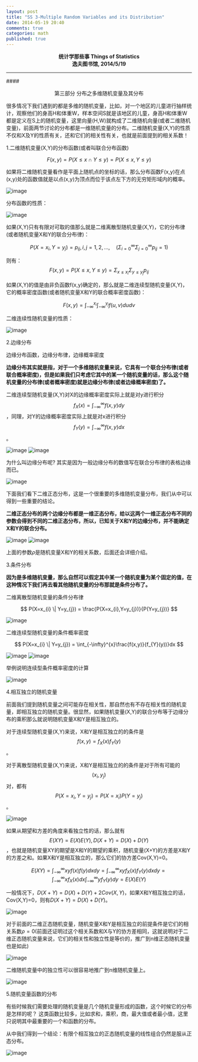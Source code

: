 ```yaml
---
layout: post
title: "SS 3-Multiple Random Variables and its Distribution"
date: 2014-05-19 20:40
comments: true
categories: math
published: true
---
```


**<center>统计学那些事 Things of Statistics</center>**
**<center>逸夫图书馆, 2014/5/19</center>**

----------

####<center>第三部分 分布之多维随机变量及其分布</center>

很多情况下我们遇到的都是多维的随机变量，比如，对一个地区的儿童进行抽样统计，观察他们的身高H和体重W，样本空间S就是该地区的儿童，身高H和体重W都是定义在S上的随机变量，这里向量(H,W)就构成了二维随机向量(或者二维随机变量)，前面两节讨论的分布都是一维随机变量的分布。二维随机变量(X,Y)的性质不仅和X及Y的性质有关，还和它们的相关性有关，也就是前面提到的相关系数！

1.二维随机变量(X,Y)的分布函数(或者叫联合分布函数)

$$F(x,y)=P(X \le x \cap Y \le y)=P(X \le x, Y \le y)$$

如果将二维随机变量看作是平面上随机点的坐标的话，那么分布函数F(x,y)在点(x,y)处的函数值就是以点(x,y)为顶点而位于该点左下方的无穷矩形域内的概率。

![image](http://hujiaweibujidao.github.io/images/math/mul_1.png)

分布函数的性质：

![image](http://hujiaweibujidao.github.io/images/math/mul_2.png)

如果(X,Y)只有有限对可取的值那么就是二维离散型随机变量(X,Y)，它的分布律(或者随机变量X和Y的联合分布律)：

$$P(X=x_{i},Y=y_{j})=p_{ij},i,j=1,2,..., \quad (\Sigma_{i=0}^{\infty}\Sigma_{j=0}^{\infty}p_{ij}=1)$$

则有：$$F(x,y)=P(X \le x, Y \le y)=\Sigma_{x \le x_{i}}\Sigma_{y \le y_{j}}p_{ij}$$

如果(X,Y)的值是由非负函数f(x,y)确定的，那么就是二维连续型随机变量(X,Y)，它的概率密度函数(或者随机变量X和Y的联合概率密度函数)：

$$F(x,y)=\int_{-\infty}^{x_{i}}\int_{-\infty}^{y_{j}}f(u,v)dudv$$

二维连续性随机变量的性质：

![image](http://hujiaweibujidao.github.io/images/math/mul_3.png)

2.边缘分布

边缘分布函数，边缘分布律，边缘概率密度

**边缘分布其实就是指，对于一个多维随机变量来说，它具有一个联合分布律(或者联合概率密度)，但是如果我们只考虑它其中的某一个随机变量的话，那么这个随机变量的分布律(或者概率密度)就是边缘分布律(或者边缘概率密度)了。**

二维连续型随机变量(X,Y)对X的边缘概率密度实际上就是对y进行积分$$f_{X}(x)=\int_{-\infty}^{\infty}f(x,y)dy$$，同理，对Y的边缘概率密度实际上就是对x进行积分$$f_{Y}(y)=\int_{-\infty}^{\infty}f(x,y)dx$$。

![image](http://hujiaweibujidao.github.io/images/math/cond_1.png)
![image](http://hujiaweibujidao.github.io/images/math/cond_2.png)

为什么叫边缘分布呢? 其实是因为一般边缘分布的数值写在联合分布律的表格边缘而已。

![image](http://hujiaweibujidao.github.io/images/math/cond_3.png)

下面我们看下二维正态分布，这是一个很重要的多维随机变量分布，我们从中可以得到一些重要的结论。

**二维正态分布的两个边缘分布都是一维正态分布，给以这两个一维正态分布不同的参数会得到不同的二维正态分布，所以，已知关于X和Y的边缘分布，并不能确定X和Y的联合分布。**

![image](http://hujiaweibujidao.github.io/images/math/cond_4.png)
![image](http://hujiaweibujidao.github.io/images/math/cond_5.png)

上面的参数$\rho$是随机变量X和Y的相关系数，后面还会详细介绍。

3.条件分布

**因为是多维随机变量，那么自然可以假定其中某一个随机变量为某个固定的值，在这种情况下我们再去看其他随机变量的分布那就是条件分布了。**

二维离散型随机变量的条件分布律

$$ P(X=x_{i} \| Y=y_{j}) = \frac{P(X=x_{i},Y=y_{j})}{P(Y=y_{j})} $$

![image](http://hujiaweibujidao.github.io/images/math/cond_6.png)

二维连续型随机变量的条件概率密度

$$ P(X=x_{i} \| Y=y_{j}) = \int_{-\infty}^{x}\frac{f(x,y)}{f_{Y}(y))}dx $$

![image](http://hujiaweibujidao.github.io/images/math/cond_8.png)
![image](http://hujiaweibujidao.github.io/images/math/cond_9.png)

举例说明连续型条件概率密度的计算

![image](http://hujiaweibujidao.github.io/images/math/cond_10.png)

4.相互独立的随机变量

前面我们提到随机变量之间可能存在相关性，那自然也有不存在相关性的随机变量，即相互独立的随机变量。很显然，如果随机变量(X,Y)的联合分布等于边缘分布的乘积那么就说明随机变量X和Y是相互独立的。

对于连续型随机变量(X,Y)来说，X和Y是相互独立的的条件是$$f(x,y)=f_{X}(x)f_{Y}(y)$$。

对于离散型随机变量(X,Y)来说，X和Y是相互独立的的条件是对于所有可能的$$(x_{i},y_{j})$$对，都有$$P(X=x_{i},Y=y_{j})=P(X=x_{i})P(Y=y_{j})$$。

![image](http://hujiaweibujidao.github.io/images/math/ind_2.png)

如果从期望和方差的角度来看独立性的话，那么就有$$E(XY)=E(X)E(Y), D(X+Y)=D(X)+D(Y)$$，也就是随机变量XY的期望是X和Y的期望的乘积，随机变量(X+Y)的方差是X和Y的方差之和。如果X和Y是相互独立的，那么它们的协方差Cov(X,Y)=0。

$$E(XY)=\int_{-\infty}^{\infty}xyf(x)f(y)dxdy=\int_{-\infty}^{\infty}xyf_{X}(x)f_{Y}(y)dxdy=\int_{-\infty}^{\infty}xf_{X}(x)dx\int_{-\infty}^{\infty}yf_{Y}(y)dy=E(X)E(Y)$$

一般情况下，$D(X+Y)=D(X)+D(Y)+2Cov(X,Y)$，如果X和Y相互独立的话，Cov(X,Y)=0，则有$D(X+Y)=D(X)+D(Y)$。

![image](http://hujiaweibujidao.github.io/images/math/ind_4.png)

对于前面的二维正态随机变量，随机变量X和Y是相互独立的前提条件是它们的相关系数$\rho=0$(前面还证明过这个相关系数和X与Y的协方差相同，这就说明对于二维正态随机变量来说，它们的相关性和独立性是等价的，推广到n维正态随机变量也是如此)

![image](http://hujiaweibujidao.github.io/images/math/ind_3.png)

二维随机变量中的独立性可以很容易地推广到n维随机变量上。

![image](http://hujiaweibujidao.github.io/images/math/ind_1.png)

5.随机变量函数的分布

有些时候我们需要处理的随机变量是几个随机变量形成的函数，这个时候它的分布是怎样的呢？
这类函数比较多，比如求和，乘积，商，最大值或者最小值，这里只说明其中最重要的一个和函数的分布。

从中我们得到一个结论：有限个相互独立的正态随机变量的线性组合仍然是服从正态分布。

![image](http://hujiaweibujidao.github.io/images/math/fun_1.png)



